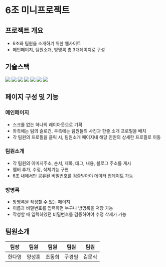 # 6조 미니프로젝트

## 프로젝트 개요
- 6조와 팀원을 소개하기 위한 웹사이트
- 메인페이지, 팀원소개, 방명록 총 3개페이지로 구성


## 기술스택
<img src="https://img.shields.io/badge/html5-E34F26?style=for-the-badge&logo=html5&logoColor=white"> <img src="https://img.shields.io/badge/css-1572B6?style=for-the-badge&logo=css3&logoColor=white"> <img src="https://img.shields.io/badge/javascript-F7DF1E?style=for-the-badge&logo=javascript&logoColor=black"> <img src="https://img.shields.io/badge/jquery-0769AD?style=for-the-badge&logo=jquery&logoColor=white"> <img src="https://img.shields.io/badge/firebase-FFCA28?style=for-the-badge&logo=firebase&logoColor=white"> <img src="https://img.shields.io/badge/bootstrap-7952B3?style=for-the-badge&logo=bootstrap&logoColor=white"> <img src="https://img.shields.io/badge/github-181717?style=for-the-badge&logo=github&logoColor=white"> 

## 페이지 구성 및 기능
### 메인페이지
- 스크롤 없는 하나의 레이아웃으로 기획
- 좌측에는 팀의 슬로건, 우측에는 팀원들의 사진과 한줄 소개 프로필을 배치
- 각 팀원의 프로필을 클릭 시, 팀원소개 페이지내 해당 인원의 상세한 프로필로 이동


### 팀원소개
- 각 팀원의 이미지주소, 순서, 제목, 태그, 내용, 블로그 주소를 게시
- 멤버 추가, 수정, 삭제기능 구현
- 6조 내에서만 공유된 비밀번호를 검증받아야 데이터 업데이트 가능


### 방명록 
- 방명록을 작성할 수 있는 페이지
- 이름과 비밀번호를 입력하면 누구나 방명록을 저장 가능
- 작성할 때 입력하였던 비밀번호를 검증하여야 수정 삭제가 가능

## 팀원소개
|팀장|팀원|팀원|팀원|팀원|
|:---:|:---:|:---:|:---:|:---:|
|한다영|양성훈|조동희|구경필|김문식|
